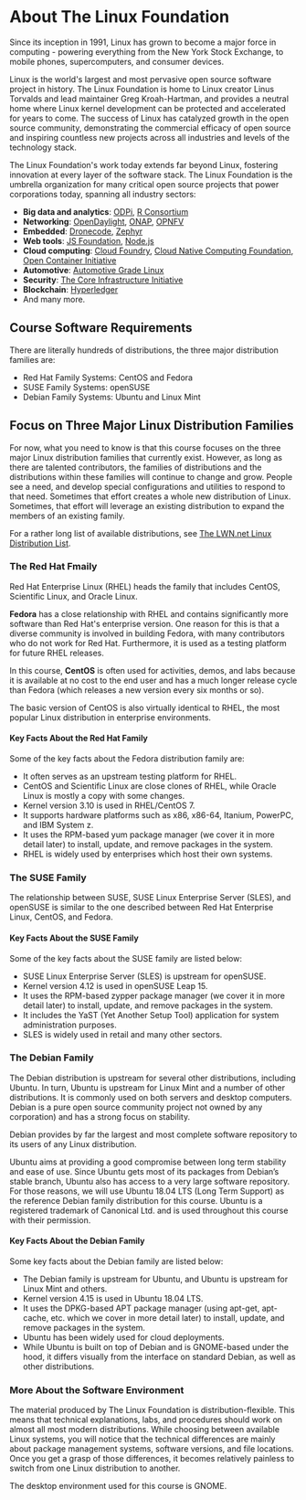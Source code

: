 # About The Linux Foundation

Since its inception in 1991, Linux has grown to become a major force in computing -
powering everything from the New York Stock Exchange, to mobile phones, supercomputers, and
consumer devices.

Linux is the world's largest and most pervasive open source software project in history.
The Linux Foundation is home to Linux creator Linus Torvalds and lead maintainer Greg
Kroah-Hartman, and provides a neutral home where Linux kernel development can be protected
and accelerated for years to come. The success of Linux has catalyzed growth in the open
source community, demonstrating the commercial efficacy of open source and inspiring
countless new projects across all industries and levels of the technology stack.

The Linux Foundation's work today extends far beyond Linux, fostering innovation at every layer of the software stack. The Linux Foundation is the umbrella organization for many critical open source projects that power corporations today, spanning all industry sectors:

* **Big data and analytics**: [ODPi](https://www.odpi.org/), [R Consortium](https://www.r-consortium.org/)
* **Networking**: [OpenDaylight](https://www.opendaylight.org/), [ONAP](https://www.onap.org/), [OPNFV](https://www.opnfv.org/)
* **Embedded**: [Dronecode](https://www.dronecode.org/), [Zephyr](https://www.zephyrproject.org/)
* **Web tools**: [JS Foundation](https://js.foundation/), [Node.js](https://nodejs.org/en/)
* **Cloud computing**: [Cloud Foundry](https://www.cloudfoundry.org/), [Cloud Native Computing Foundation](https://cncf.io/), [Open Container Initiative]()
* **Automotive**: [Automotive Grade Linux](https://www.opencontainers.org/)
* **Security**: [The Core Infrastructure Initiative](https://www.coreinfrastructure.org/)
* **Blockchain**: [Hyperledger](https://www.hyperledger.org/)
* And many more.


## Course Software Requirements

There are literally hundreds of distributions, the three major distribution families are:

* Red Hat Family Systems: CentOS and Fedora
* SUSE Family Systems: openSUSE
* Debian Family Systems: Ubuntu and Linux Mint

## Focus on Three Major Linux Distribution Families

For now, what you need to know is that this course focuses on the three major Linux
distribution families that currently exist. However, as long as there are talented
contributors, the families of distributions and the distributions within these families
will continue to change and grow. People see a need, and develop special configurations and
utilities to respond to that need. Sometimes that effort creates a whole new distribution
of Linux. Sometimes, that effort will leverage an existing distribution to expand the
members of an existing family.

For a rather long list of available distributions, see [The LWN.net Linux Distribution List](https://lwn.net/Distributions/).

### The Red Hat Fmaily
Red Hat Enterprise Linux (RHEL) heads the family that includes CentOS, Scientific Linux, and Oracle Linux.

**Fedora** has a close relationship with RHEL and contains significantly more software than Red Hat's enterprise version. One reason for this is that a diverse community is involved in building Fedora, with many contributors who do not work for Red Hat. Furthermore, it is used as a testing platform for future RHEL releases.

In this course, **CentOS** is often used for activities, demos, and labs because it is available at no cost to the end user and has a much longer release cycle than Fedora (which releases a new version every six months or so).

The basic version of CentOS is also virtually identical to RHEL, the most popular Linux distribution in enterprise environments.

#### Key Facts About the Red Hat Family
Some of the key facts about the Fedora distribution family are:

* It often serves as an upstream testing platform for RHEL.
* CentOS and Scientific Linux are close clones of RHEL, while Oracle Linux is mostly a copy with some changes.
* Kernel version 3.10 is used in RHEL/CentOS 7.
* It supports hardware platforms such as x86, x86-64, Itanium, PowerPC, and IBM System z.
* It uses the RPM-based yum package manager (we cover it in more detail later) to install, update, and remove packages in the system.
* RHEL is widely used by enterprises which host their own systems.

### The SUSE Family
The relationship between SUSE, SUSE Linux Enterprise Server (SLES), and openSUSE is similar to the one described between Red Hat Enterprise Linux, CentOS, and Fedora.

#### Key Facts About the SUSE Family
Some of the key facts about the SUSE family are listed below:

* SUSE Linux Enterprise Server (SLES) is upstream for openSUSE.
* Kernel version 4.12 is used in openSUSE Leap 15.
* It uses the RPM-based zypper package manager (we cover it in more detail later) to install, update, and remove packages in the system.
* It includes the YaST (Yet Another Setup Tool) application for system administration purposes.
* SLES is widely used in retail and many other sectors.

### The Debian Family
The Debian distribution is upstream for several other distributions, including Ubuntu. In
turn, Ubuntu is upstream for Linux Mint and a number of other distributions. It is commonly
used on both servers and desktop computers. Debian is a pure open source community project 
not owned by any corporation) and has a strong focus on stability.

Debian provides by far the largest and most complete software repository to its users of any Linux distribution.

Ubuntu aims at providing a good compromise between long term stability and ease of use.
Since Ubuntu gets most of its packages from Debian’s stable branch, Ubuntu also has access
to a very large software repository. For those reasons, we will use Ubuntu 18.04 LTS (Long
Term Support) as the reference Debian family distribution for this course. Ubuntu is a
registered trademark of Canonical Ltd. and is used throughout this course with their
permission.

#### Key Facts About the Debian Family
Some key facts about the Debian family are listed below:

* The Debian family is upstream for Ubuntu, and Ubuntu is upstream for Linux Mint and others.
* Kernel version 4.15 is used in Ubuntu 18.04 LTS.
* It uses the DPKG-based APT package manager (using apt-get, apt-cache, etc. which we cover in more detail later) to install, update, and remove packages in the system.
* Ubuntu has been widely used for cloud deployments.
* While Ubuntu is built on top of Debian and is GNOME-based under the hood, it differs visually from the interface on standard Debian, as well as other distributions.

### More About the Software Environment
The material produced by The Linux Foundation is distribution-flexible. This means that technical explanations, labs, and procedures should work on almost all most modern distributions. While choosing between available Linux systems, you will notice that the technical differences are mainly about package management systems, software versions, and file locations. Once you get a grasp of those differences, it becomes relatively painless to switch from one Linux distribution to another.

The desktop environment used for this course is GNOME.